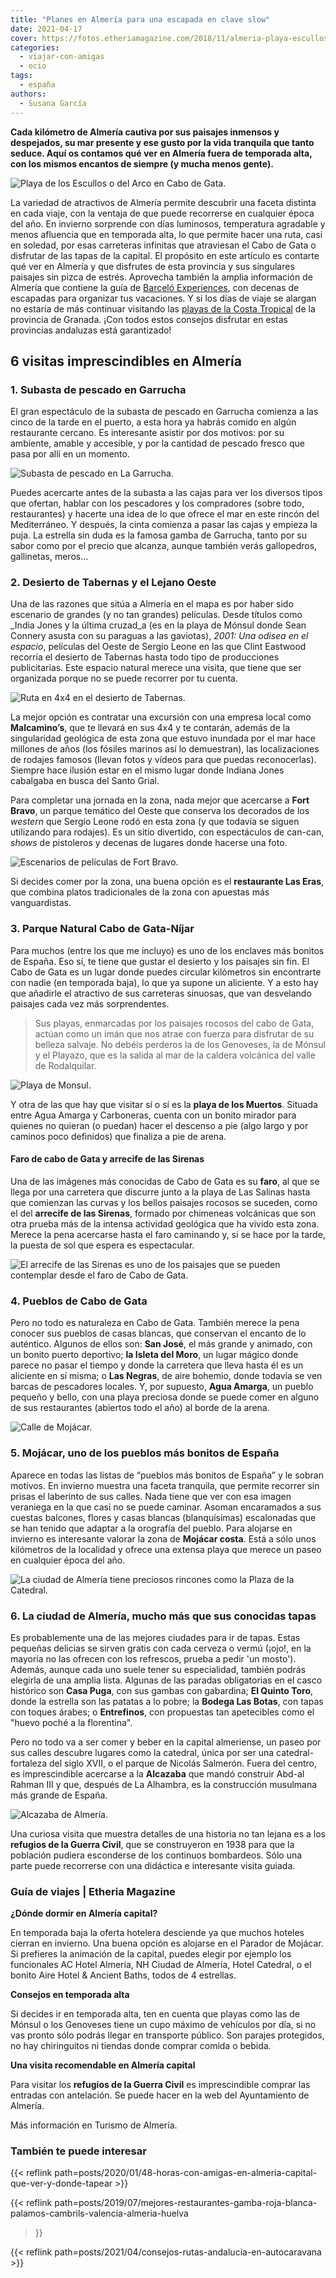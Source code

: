 ```yaml
---
title: "Planes en Almería para una escapada en clave slow"
date: 2021-04-17
cover: https://fotos.etheriamagazine.com/2018/11/almeria-playa-escullos.jpg
categories: 
  - viajar-con-amigas
  - ocio
tags: 
  - españa
authors: 
  - Susana García
---
```


**Cada kilómetro de Almería cautiva por sus paisajes inmensos y despejados, su mar 
presente y ese gusto por la vida tranquila que tanto seduce. Aquí os contamos qué ver en 
Almería fuera de temporada alta, con los mismos encantos de siempre (y mucha menos 
gente).** 

![Playa de los Escullos o del Arco en Cabo de Gata.](https://fotos.etheriamagazine.com/2018/11/almeria-playa-escullos.jpg "Playa de los Escullos o del Arco en Cabo de Gata.")

La variedad de atractivos de Almería permite descubrir una faceta distinta en cada 
viaje, con la ventaja de que puede recorrerse en cualquier época del año. En invierno 
sorprende con días luminosos, temperatura agradable y menos afluencia que en temporada 
alta, lo que permite hacer una ruta, casi en soledad, por esas carreteras infinitas que 
atraviesan el Cabo de Gata o disfrutar de las tapas de la capital. El propósito en este 
artículo es contarte qué ver en Almería y que disfrutes de esta provincia y sus 
singulares paisajes sin pizca de estrés. Aprovecha también la amplia información de 
Almería que contiene la guía de [Barceló 
Experiences](https://www.barcelo.com/guia-turismo/es/espana/almeria/que-ver/almeria-provincia/), 
con decenas de escapadas para organizar tus vacaciones. Y si los días de viaje se 
alargan no estaría de más continuar visitando las [playas de la Costa 
Tropical](https://www.barcelo.com/guia-turismo/es/espana/granada/que-ver/playas-costa-tropical/) 
de la provincia de Granada. ¡Con todos estos consejos disfrutar en estas provincias 
andaluzas está garantizado! 

## 6 visitas imprescindibles en Almería

### 1\. Subasta de pescado en Garrucha

El gran espectáculo de la subasta de pescado en Garrucha comienza a las cinco de la 
tarde en el puerto, a esta hora ya habrás comido en algún restaurante cercano. Es 
interesante asistir por dos motivos: por su ambiente, amable y accesible, y por la 
cantidad de pescado fresco que pasa por allí en un momento. 

![Subasta de pescado en La Garrucha.](https://fotos.etheriamagazine.com/2018/11/Almeria-subasta-Garrucha.jpg "Subasta de pescado en La Garrucha. © SG")

Puedes acercarte antes de la subasta a las cajas para ver los diversos tipos que 
ofertan, hablar con los pescadores y los compradores (sobre todo, restaurantes) y 
hacerte una idea de lo que ofrece el mar en este rincón del Mediterráneo. Y después, la 
cinta comienza a pasar las cajas y empieza la puja. La estrella sin duda es la famosa 
gamba de Garrucha, tanto por su sabor como por el precio que alcanza, aunque también 
verás gallopedros, gallinetas, meros… 

### 2\. Desierto de Tabernas y el Lejano Oeste

Una de las razones que sitúa a Almería en el mapa es por haber sido escenario de grandes 
(y no tan grandes) películas. Desde títulos como _India Jones y la última cruzad_a (es 
en la playa de Mónsul donde Sean Connery asusta con su paraguas a las gaviotas), _2001: 
Una odisea en el espacio_, películas del Oeste de Sergio Leone en las que Clint Eastwood 
recorría el desierto de Tabernas hasta todo tipo de producciones publicitarias. Este 
espacio natural merece una visita, que tiene que ser organizada porque no se puede 
recorrer por tu cuenta. 

![Ruta en 4x4 en el desierto de Tabernas.](https://fotos.etheriamagazine.com/2018/11/Almeria-ruta-desierto-tabernas.jpg "Ruta en 4x4 en el desierto de Tabernas. © SG")

La mejor opción es contratar una excursión con una empresa local como **Malcamino’s**, 
que te llevará en sus 4x4 y te contarán, además de la singularidad geológica de esta 
zona que estuvo inundada por el mar hace millones de años (los fósiles marinos así lo 
demuestran), las localizaciones de rodajes famosos (llevan fotos y vídeos para que 
puedas reconocerlas). Siempre hace ilusión estar en el mismo lugar donde Indiana Jones 
cabalgaba en busca del Santo Grial. 

Para completar una jornada en la zona, nada mejor que acercarse a **Fort Bravo**, un 
parque temático del Oeste que conserva los decorados de los _western_ que Sergio Leone 
rodó en esta zona (y que todavía se siguen utilizando para rodajes). Es un sitio 
divertido, con espectáculos de can-can, _shows_ de pistoleros y decenas de lugares donde 
hacerse una foto. 

![Escenarios de películas de Fort Bravo.](https://fotos.etheriamagazine.com/2018/11/Almeria-fort-bravo.jpg "Escenarios de películas de Fort Bravo.")

Si decides comer por la zona, una buena opción es el **restaurante Las Eras**, que 
combina platos tradicionales de la zona con apuestas más vanguardistas. 

### 3\. Parque Natural Cabo de Gata-Níjar

Para muchos (entre los que me incluyo) es uno de los enclaves más bonitos de España. Eso 
sí, te tiene que gustar el desierto y los paisajes sin fin. El Cabo de Gata es un lugar 
donde puedes circular kilómetros sin encontrarte con nadie (en temporada baja), lo que 
ya supone un aliciente. Y a esto hay que añadirle el atractivo de sus carreteras 
sinuosas, que van desvelando paisajes cada vez más sorprendentes. 

> Sus playas, enmarcadas por los paisajes rocosos del cabo de Gata, actúan como un imán 
> que nos atrae con fuerza para disfrutar de su belleza salvaje. No debéis perderos la de 
> los Genoveses, la de Mónsul y el Playazo, que es la salida al mar de la caldera 
> volcánica del valle de Rodalquilar. 

![Playa de Monsul.](https://fotos.etheriamagazine.com/2018/11/viaje-almeria-playa-monsul.jpg "Playa de Monsul.")

Y otra de las que hay que visitar sí o sí es la **playa de los Muertos**. Situada entre 
Agua Amarga y Carboneras, cuenta con un bonito mirador para quienes no quieran (o 
puedan) hacer el descenso a pie (algo largo y por caminos poco definidos) que finaliza a 
pie de arena. 

#### Faro de cabo de Gata y arrecife de las Sirenas

Una de las imágenes más conocidas de Cabo de Gata es su **faro**, al que se llega por 
una carretera que discurre junto a la playa de Las Salinas hasta que comienzan las 
curvas y los bellos paisajes rocosos se suceden, como el del **arrecife de las 
Sirenas**, formado por chimeneas volcánicas que son otra prueba más de la intensa 
actividad geológica que ha vivido esta zona. Merece la pena acercarse hasta el faro 
caminando y, si se hace por la tarde, la puesta de sol que espera es espectacular. 

![El arrecife de las Sirenas es uno de los paisajes que se pueden contemplar desde el faro de Cabo de Gata.](https://fotos.etheriamagazine.com/2018/11/Almeria-arrecife-de-las-sirenas.jpg "El arrecife de las Sirenas es uno de los paisajes que se pueden contemplar desde el faro de Cabo de Gata.")

### 4\. Pueblos de Cabo de Gata

Pero no todo es naturaleza en Cabo de Gata. También merece la pena conocer sus pueblos 
de casas blancas, que conservan el encanto de lo auténtico. Algunos de ellos son: **San 
José**, el más grande y animado, con un bonito puerto deportivo; **la Isleta del Moro**, 
un lugar mágico donde parece no pasar el tiempo y donde la carretera que lleva hasta él 
es un aliciente en sí misma; o **Las Negras**, de aire bohemio, donde todavía se ven 
barcas de pescadores locales. Y, por supuesto, **Agua Amarga**, un pueblo pequeño y 
bello, con una playa preciosa donde se puede comer en alguno de sus restaurantes 
(abiertos todo el año) al borde de la arena. 

![Calle de Mojácar.](https://fotos.etheriamagazine.com/2018/11/viaje-a-Almeria-mojacar.jpg "Calle de Mojácar.")

### 5\. Mojácar, uno de los pueblos más bonitos de España

Aparece en todas las listas de “pueblos más bonitos de España” y le sobran motivos. En 
invierno muestra una faceta tranquila, que permite recorrer sin prisas el laberinto de 
sus calles. Nada tiene que ver con esa imagen veraniega en la que casi no se puede 
caminar. Asoman encaramados a sus cuestas balcones, flores y casas blancas 
(blanquísimas) escalonadas que se han tenido que adaptar a la orografía del pueblo. Para 
alojarse en invierno es interesante valorar la zona de **Mojácar costa**. Está a sólo 
unos kilómetros de la localidad y ofrece una extensa playa que merece un paseo en 
cualquier época del año. 

![La ciudad de Almería tiene preciosos rincones como la Plaza de la Catedral.](https://fotos.etheriamagazine.com/2018/11/viaje-Almeria-Plaza-Catedral.jpg "La ciudad de Almería tiene preciosos rincones como la Plaza de la Catedral. © P.G.")

### 6\. La ciudad de Almería, mucho más que sus conocidas tapas

Es probablemente una de las mejores ciudades para ir de tapas. Estas pequeñas delicias 
se sirven gratis con cada cerveza o vermú (¡ojo!, en la mayoría no las ofrecen con los 
refrescos, prueba a pedir 'un mosto'). Además, aunque cada uno suele tener su 
especialidad, también podrás elegirla de una amplia lista. Algunas de las paradas 
obligatorias en el casco histórico son **Casa Puga**, con sus gambas con gabardina; **El 
Quinto Toro**, donde la estrella son las patatas a lo pobre; la **Bodega Las Botas**, 
con tapas con toques árabes; o **Entrefinos**, con propuestas tan apetecibles como el 
"huevo poché a la florentina". 

Pero no todo va a ser comer y beber en la capital almeriense, un paseo por sus calles 
descubre lugares como la catedral, única por ser una catedral-fortaleza del siglo XVII, 
o el parque de Nicolás Salmerón. Fuera del centro, es imprescindible acercarse a la 
**Alcazaba** que mandó construir Abd-al Rahman III y que, después de La Alhambra, es la 
construcción musulmana más grande de España. 

![Alcazaba de Almería.](https://fotos.etheriamagazine.com/2018/11/Almeria-alcazaba.jpg "Alcazaba de Almería.")

Una curiosa visita que muestra detalles de una historia no tan lejana es a los 
**refugios de la Guerra Civil**, que se construyeron en 1938 para que la población 
pudiera esconderse de los continuos bombardeos. Sólo una parte puede recorrerse con una 
didáctica e interesante visita guiada. 

### Guía de viajes | Etheria Magazine

**¿Dónde dormir en Almería capital?** 

En temporada baja la oferta hotelera desciende ya que muchos hoteles cierran en 
invierno. Una buena opción es alojarse en el Parador de Mojácar. Si prefieres la 
animación de la capital, puedes elegir por ejemplo los funcionales AC Hotel Almeria, NH 
Ciudad de Almería, Hotel Catedral, o el bonito Aire Hotel & Ancient Baths, todos de 4 
estrellas. 

**Consejos en temporada alta** 

Si decides ir en temporada alta, ten en cuenta que playas como las de Mónsul o los 
Genoveses tiene un cupo máximo de vehículos por día, si no vas pronto sólo podrás llegar 
en transporte público. Son parajes protegidos, no hay chiringuitos ni tiendas donde 
comprar comida o bebida. 

**Una visita recomendable en Almería capital** 

Para visitar los **refugios de la Guerra Civil** es imprescindible comprar las entradas 
con antelación. Se puede hacer en la web del Ayuntamiento de Almería. 

Más información en Turismo de Almería. 

### También te puede interesar

{{< reflink 
path=posts/2020/01/48-horas-con-amigas-en-almeria-capital-que-ver-y-donde-tapear >}} 

{{< reflink 
path=posts/2019/07/mejores-restaurantes-gamba-roja-blanca-palamos-cambrils-valencia-almeria-huelva 
>}} 

{{< reflink path=posts/2021/04/consejos-rutas-andalucia-en-autocaravana >}}
